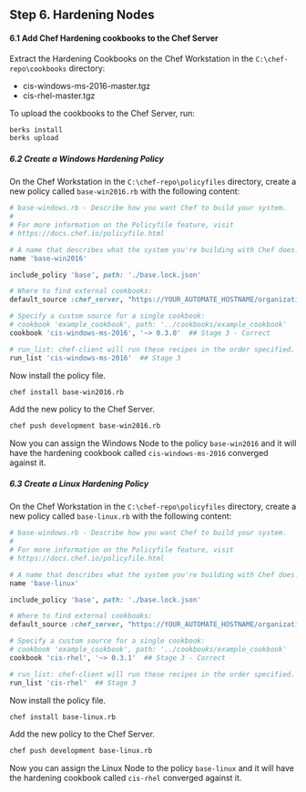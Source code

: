 ## Step 6. Hardening Nodes
  
#### 6.1 Add Chef Hardening cookbooks to the Chef Server
  
Extract the Hardening Cookbooks on the Chef Workstation in the `C:\chef-repo\cookbooks` directory:  
- cis-windows-ms-2016-master.tgz
- cis-rhel-master.tgz
  
To upload the cookbooks to the Chef Server, run:  
```bash
berks install
berks upload
```
  
  
##### 6.2 Create a Windows Hardening Policy
  
On the Chef Workstation in the `C:\chef-repo\policyfiles` directory, create a new policy called `base-win2016.rb` with the following content:  
```ruby
# base-windows.rb - Describe how you want Chef to build your system.
#
# For more information on the Policyfile feature, visit
# https://docs.chef.io/policyfile.html

# A name that describes what the system you're building with Chef does.
name 'base-win2016'

include_policy 'base', path: './base.lock.json'

# Where to find external cookbooks:
default_source :chef_server, "https://YOUR_AUTOMATE_HOSTNAME/organizations/YOUR_CHEF_ORG"

# Specify a custom source for a single cookbook:
# cookbook 'example_cookbook', path: '../cookbooks/example_cookbook'
cookbook 'cis-windows-ms-2016', '~> 0.3.0'  ## Stage 3 - Correct

# run_list: chef-client will run these recipes in the order specified.
run_list 'cis-windows-ms-2016'  ## Stage 3

```
  
  
Now install the policy file.  
```bash
chef install base-win2016.rb
```
  
  
Add the new policy to the Chef Server.  
```bash
chef push development base-win2016.rb
```
  
  
Now you can assign the Windows Node to the policy `base-win2016` and it will have the hardening cookbook called `cis-windows-ms-2016` converged against it.
  
  
  
##### 6.3 Create a Linux Hardening Policy
  
On the Chef Workstation in the `C:\chef-repo\policyfiles` directory, create a new policy called `base-linux.rb` with the following content:  
```ruby
# base-windows.rb - Describe how you want Chef to build your system.
#
# For more information on the Policyfile feature, visit
# https://docs.chef.io/policyfile.html

# A name that describes what the system you're building with Chef does.
name 'base-linux'

include_policy 'base', path: './base.lock.json'

# Where to find external cookbooks:
default_source :chef_server, "https://YOUR_AUTOMATE_HOSTNAME/organizations/YOUR_CHEF_ORG"

# Specify a custom source for a single cookbook:
# cookbook 'example_cookbook', path: '../cookbooks/example_cookbook'
cookbook 'cis-rhel', '~> 0.3.1'  ## Stage 3 - Correct

# run_list: chef-client will run these recipes in the order specified.
run_list 'cis-rhel'  ## Stage 3

```
  
  
Now install the policy file.  
```bash
chef install base-linux.rb
```
  
  
Add the new policy to the Chef Server.  
```bash
chef push development base-linux.rb
```
  
  
Now you can assign the Linux Node to the policy `base-linux` and it will have the hardening cookbook called `cis-rhel` converged against it.
  
  
